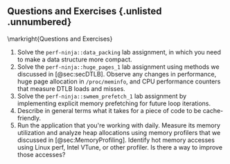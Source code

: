 ## Questions and Exercises {.unlisted .unnumbered}

\markright{Questions and Exercises}

1. Solve the `perf-ninja::data_packing` lab assignment, in which you need to make a data structure more compact.
2. Solve the `perf-ninja::huge_pages_1` lab assignment using methods we discussed in [@sec:secDTLB]. Observe any changes in performance, huge page allocation in `/proc/meminfo`, and CPU performance counters that measure DTLB loads and misses.
3. Solve the `perf-ninja::swmem_prefetch_1` lab assignment by implementing explicit memory prefetching for future loop iterations.
4. Describe in general terms what it takes for a piece of code to be cache-friendly.
5. Run the application that you're working with daily. Measure its memory utilization and analyze heap allocations using memory profilers that we discussed in [@sec:MemoryProfiling]. Identify hot memory accesses using Linux perf, Intel VTune, or other profiler. Is there a way to improve those accesses?
